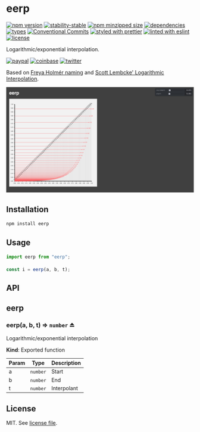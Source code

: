 # eerp

[![npm version](https://img.shields.io/npm/v/eerp)](https://www.npmjs.com/package/eerp)
[![stability-stable](https://img.shields.io/badge/stability-stable-green.svg)](https://www.npmjs.com/package/eerp)
[![npm minzipped size](https://img.shields.io/bundlephobia/minzip/eerp)](https://www.npmjs.com/package/eerp)
[![dependencies](https://img.shields.io/librariesio/release/npm/eerp)](https://github.com/dmnsgn/eerp/blob/main/package.json)
[![types](https://img.shields.io/npm/types/eerp)](https://github.com/microsoft/TypeScript)
[![Conventional Commits](https://img.shields.io/badge/Conventional%20Commits-1.0.0-fa6673.svg)](https://conventionalcommits.org)
[![styled with prettier](https://img.shields.io/badge/styled_with-Prettier-f8bc45.svg?logo=prettier)](https://github.com/prettier/prettier)
[![linted with eslint](https://img.shields.io/badge/linted_with-ES_Lint-4B32C3.svg?logo=eslint)](https://github.com/eslint/eslint)
[![license](https://img.shields.io/github/license/dmnsgn/eerp)](https://github.com/dmnsgn/eerp/blob/main/LICENSE.md)

Logarithmic/exponential interpolation.

[![paypal](https://img.shields.io/badge/donate-paypal-informational?logo=paypal)](https://paypal.me/dmnsgn)
[![coinbase](https://img.shields.io/badge/donate-coinbase-informational?logo=coinbase)](https://commerce.coinbase.com/checkout/56cbdf28-e323-48d8-9c98-7019e72c97f3)
[![twitter](https://img.shields.io/twitter/follow/dmnsgn?style=social)](https://twitter.com/dmnsgn)

Based on [Freya Holmér naming](https://twitter.com/FreyaHolmer/status/1068293398073929728) and [Scott Lembcke' Logarithmic Interpolation](https://www.gamedeveloper.com/programming/logarithmic-interpolation).

![](https://raw.githubusercontent.com/dmnsgn/eerp/main/screenshot.png)

## Installation

```bash
npm install eerp
```

## Usage

```js
import eerp from "eerp";

const i = eerp(a, b, t);
```

## API

<!-- api-start -->

<a name="module_eerp"></a>

## eerp

<a name="exp_module_eerp--eerp"></a>

### eerp(a, b, t) ⇒ <code>number</code> ⏏

Logarithmic/exponential interpolation

**Kind**: Exported function

| Param | Type                | Description |
| ----- | ------------------- | ----------- |
| a     | <code>number</code> | Start       |
| b     | <code>number</code> | End         |
| t     | <code>number</code> | Interpolant |

<!-- api-end -->

## License

MIT. See [license file](https://github.com/dmnsgn/eerp/blob/main/LICENSE.md).
